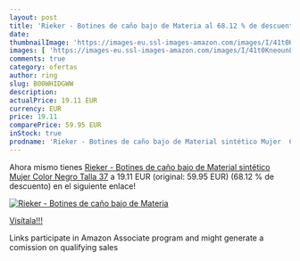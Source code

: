 ```yaml
---
layout: post
title: 'Rieker - Botines de caño bajo de Materia al 68.12 % de descuento'
date: 
thumbnailImage: 'https://images-eu.ssl-images-amazon.com/images/I/41t0KneounL._SL200_.jpg'
images: [ 'https://images-eu.ssl-images-amazon.com/images/I/41t0KneounL._SL200_.jpg' ]
comments: true
category: ofertas
author: ring
slug: B00WHIDGWW
description:
actualPrice: 19.11 EUR
currency: EUR
price: 19.11
comparePrice: 59.95 EUR
inStock: true
prodname: 'Rieker - Botines de caño bajo de Material sintético Mujer  Color Negro  Talla 37'
---
```


Ahora mismo tienes [Rieker - Botines de caño bajo de Material sintético Mujer  Color Negro  Talla 37](https://www.amazon.es/dp/B00WHIDGWW/?tag=tolees-21) a 19.11 EUR (original: 59.95 EUR) (68.12 %  de descuento) en el siguiente enlace!

[![Rieker - Botines de caño bajo de Materia](https://images-eu.ssl-images-amazon.com/images/I/41t0KneounL._SL200_.jpg)](https://www.amazon.es/dp/B00WHIDGWW/?tag=tolees-21)

[Visítala!!!](https://www.amazon.es/dp/B00WHIDGWW/?tag=tolees-21)

Links participate in Amazon Associate program and might generate a comission on qualifying sales
